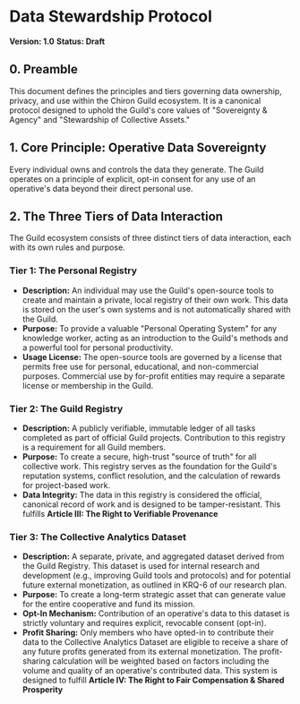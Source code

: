 # Data Stewardship Protocol

**Version: 1.0**
**Status: Draft**

## 0. Preamble

This document defines the principles and tiers governing data ownership, privacy, and use within the Chiron Guild ecosystem. It is a canonical protocol designed to uphold the Guild's core values of "Sovereignty & Agency" and "Stewardship of Collective Assets."

## 1. Core Principle: Operative Data Sovereignty

Every individual owns and controls the data they generate. The Guild operates on a principle of explicit, opt-in consent for any use of an operative's data beyond their direct personal use.

## 2. The Three Tiers of Data Interaction

The Guild ecosystem consists of three distinct tiers of data interaction, each with its own rules and purpose.

### Tier 1: The Personal Registry

*   **Description:** An individual may use the Guild's open-source tools to create and maintain a private, local registry of their own work. This data is stored on the user's own systems and is not automatically shared with the Guild.
*   **Purpose:** To provide a valuable "Personal Operating System" for any knowledge worker, acting as an introduction to the Guild's methods and a powerful tool for personal productivity.
*   **Usage License:** The open-source tools are governed by a license that permits free use for personal, educational, and non-commercial purposes. Commercial use by for-profit entities may require a separate license or membership in the Guild.

### Tier 2: The Guild Registry

*   **Description:** A publicly verifiable, immutable ledger of all tasks completed as part of official Guild projects. Contribution to this registry is a requirement for all Guild members.
*   **Purpose:** To create a secure, high-trust "source of truth" for all collective work. This registry serves as the foundation for the Guild's reputation systems, conflict resolution, and the calculation of rewards for project-based work.
*   **Data Integrity:** The data in this registry is considered the official, canonical record of work and is designed to be tamper-resistant. This fulfills **Article III: The Right to Verifiable Provenance**

### Tier 3: The Collective Analytics Dataset

*   **Description:** A separate, private, and aggregated dataset derived from the Guild Registry. This dataset is used for internal research and development (e.g., improving Guild tools and protocols) and for potential future external monetization, as outlined in KRQ-6 of our research plan.
*   **Purpose:** To create a long-term strategic asset that can generate value for the entire cooperative and fund its mission.
*   **Opt-In Mechanism:** Contribution of an operative's data to this dataset is strictly voluntary and requires explicit, revocable consent (opt-in).
*   **Profit Sharing:** Only members who have opted-in to contribute their data to the Collective Analytics Dataset are eligible to receive a share of any future profits generated from its external monetization. The profit-sharing calculation will be weighted based on factors including the volume and quality of an operative's contributed data. This system is designed to fulfill **Article IV: The Right to Fair Compensation & Shared Prosperity**
